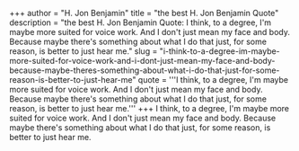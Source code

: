 +++
author = "H. Jon Benjamin"
title = "the best H. Jon Benjamin Quote"
description = "the best H. Jon Benjamin Quote: I think, to a degree, I'm maybe more suited for voice work. And I don't just mean my face and body. Because maybe there's something about what I do that just, for some reason, is better to just hear me."
slug = "i-think-to-a-degree-im-maybe-more-suited-for-voice-work-and-i-dont-just-mean-my-face-and-body-because-maybe-theres-something-about-what-i-do-that-just-for-some-reason-is-better-to-just-hear-me"
quote = '''I think, to a degree, I'm maybe more suited for voice work. And I don't just mean my face and body. Because maybe there's something about what I do that just, for some reason, is better to just hear me.'''
+++
I think, to a degree, I'm maybe more suited for voice work. And I don't just mean my face and body. Because maybe there's something about what I do that just, for some reason, is better to just hear me.

